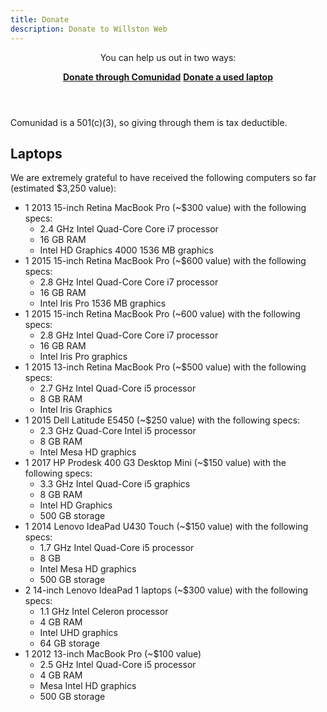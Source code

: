 ```yaml
---
title: Donate
description: Donate to Willston Web
---
```

  <header>
    <p>You can help us out in two ways:</p>
    <p>
      <a href="https://secure.squarespace.com/checkout/donate?donatePageId=62545ae65f741415ccb30a06&ss_cvr=c9f1ff42-4c32-47a0-82a7-f943d0465c79%7C1649695405308%7C1649706858547%7C1649711851970%7C4&ss_cvt=1649711851970&websiteId=606e111c9bb1905684a7f967" target="_blank"><b>Donate through Comunidad</b></a>
      <a href="https://forms.gle/cR3RKn4DFWZrqDfNA" target="_blank"><b>Donate a used laptop</b></a>
    </p>
  </header>
  <p>Comunidad is a 501(c)(3), so giving through them is tax deductible.</p>

## Laptops

We are extremely grateful to have received the following computers so far
(estimated $3,250 value):

- 1 2013 15-inch Retina MacBook Pro (~$300 value) with the following specs:
  - 2.4 GHz Intel Quad-Core Core i7 processor
  - 16 GB RAM
  - Intel HD Graphics 4000 1536 MB graphics
- 1 2015 15-inch Retina MacBook Pro (~$600 value) with the following specs:
  - 2.8 GHz Intel Quad-Core Core i7 processor
  - 16 GB RAM
  - Intel Iris Pro 1536 MB graphics
- 1 2015 15-inch Retina MacBook Pro (~600 value) with the following specs:
  - 2.8 GHz Intel Quad-Core Core i7 processor
  - 16 GB RAM
  - Intel Iris Pro graphics
- 1 2015 13-inch Retina MacBook Pro (~$500 value) with the following specs:
  - 2.7 GHz Intel Quad-Core i5 processor
  - 8 GB RAM
  - Intel Iris Graphics
- 1 2015 Dell Latitude E5450 (~$250 value) with the following specs:
  - 2.3 GHz Quad-Core Intel i5 processor
  - 8 GB RAM
  - Intel Mesa HD graphics
- 1 2017 HP Prodesk 400 G3 Desktop Mini (~$150 value) with the following specs:
  - 3.3 GHz Intel Quad-Core i5 graphics
  - 8 GB RAM
  - Intel HD Graphics
  - 500 GB storage
- 1 2014 Lenovo IdeaPad U430 Touch (~$150 value) with the following specs:
  - 1.7 GHz Intel Quad-Core i5 processor
  - 8 GB
  - Intel Mesa HD graphics
  - 500 GB storage
- 2 14-inch Lenovo IdeaPad 1 laptops (~$300 value) with the following specs:
  - 1.1 GHz Intel Celeron processor
  - 4 GB RAM
  - Intel UHD graphics
  - 64 GB storage
- 1 2012 13-inch MacBook Pro (~$100 value)
  - 2.5 GHz Intel Quad-Core i5 processor
  - 4 GB RAM
  - Mesa Intel HD graphics
  - 500 GB storage
